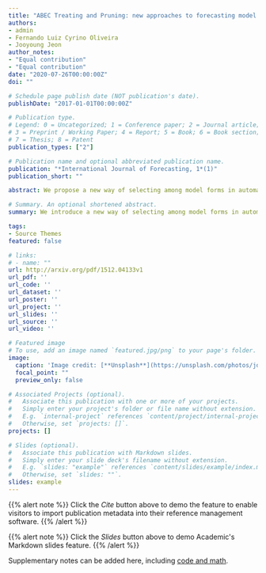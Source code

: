 ```yaml
---
title: "ABEC Treating and Pruning: new approaches to forecasting model selection and combination using prediction intervals"
authors:
- admin
- Fernando Luiz Cyrino Oliveira
- Jooyoung Jeon
author_notes:
- "Equal contribution"
- "Equal contribution"
date: "2020-07-26T00:00:00Z"
doi: ""

# Schedule page publish date (NOT publication's date).
publishDate: "2017-01-01T00:00:00Z"

# Publication type.
# Legend: 0 = Uncategorized; 1 = Conference paper; 2 = Journal article;
# 3 = Preprint / Working Paper; 4 = Report; 5 = Book; 6 = Book section;
# 7 = Thesis; 8 = Patent
publication_types: ["2"]

# Publication name and optional abbreviated publication name.
publication: "*International Journal of Forecasting, 1*(1)"
publication_short: ""

abstract: We propose a new way of selecting among model forms in automated exponential smoothing routines, consequently enhancing their predictive power. The procedure, here addressed as treating, operates by selectively subsetting the ensemble of competing models based on information from their prediction intervals. By the same token, we set forth a pruning strategy to improve the accuracy of both point forecasts and prediction intervals in forecast combination methods. The proposed approaches are respectively applied to automated exponential smoothing routines and Bagging algorithms, to demonstrate their potential. An empirical experiment is conducted on a wide range of series from the M- Competitions. The results attest that the proposed approaches are simple, without requiring much additional computational cost, but capable of substantially improving forecasting accuracy for both point forecasts and prediction intervals, outperforming important benchmarks and recently developed forecast combination methods.

# Summary. An optional shortened abstract.
summary: We introduce a new way of selecting among model forms in automated ETS forecasting routines, here addressed as treating. The approach operates by subsetting the pool of competing models based on the information delivered by their prediction intervals. An application to exponential smoothing formulations gave rise to alternative forecasting methods, the Treated ETS and the Treated AICc weights. By the same token, we also proposed a pruning strategy that can be used to enhance the accuracy of forecasts arising from any  forecast combination method, provided that the models to be combined are able to generate prediction intervals to their point forecasts.

tags:
- Source Themes
featured: false

# links:
# - name: ""
url: http://arxiv.org/pdf/1512.04133v1
url_pdf: ''
url_code: ''
url_dataset: ''
url_poster: ''
url_project: ''
url_slides: ''
url_source: ''
url_video: ''

# Featured image
# To use, add an image named `featured.jpg/png` to your page's folder. 
image:
  caption: 'Image credit: [**Unsplash**](https://unsplash.com/photos/jdD8gXaTZsc)'
  focal_point: ""
  preview_only: false

# Associated Projects (optional).
#   Associate this publication with one or more of your projects.
#   Simply enter your project's folder or file name without extension.
#   E.g. `internal-project` references `content/project/internal-project/index.md`.
#   Otherwise, set `projects: []`.
projects: []

# Slides (optional).
#   Associate this publication with Markdown slides.
#   Simply enter your slide deck's filename without extension.
#   E.g. `slides: "example"` references `content/slides/example/index.md`.
#   Otherwise, set `slides: ""`.
slides: example
---
```


{{% alert note %}}
Click the *Cite* button above to demo the feature to enable visitors to import publication metadata into their reference management software.
{{% /alert %}}

{{% alert note %}}
Click the *Slides* button above to demo Academic's Markdown slides feature.
{{% /alert %}}

Supplementary notes can be added here, including [code and math](https://sourcethemes.com/academic/docs/writing-markdown-latex/).
